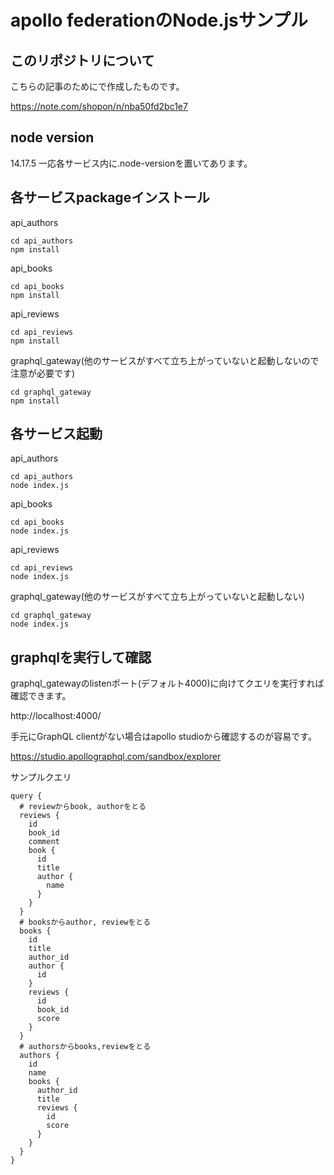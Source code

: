 # apollo federationのNode.jsサンプル

## このリポジトリについて

こちらの記事のためにで作成したものです。

https://note.com/shopon/n/nba50fd2bc1e7


## node version

14.17.5
一応各サービス内に.node-versionを置いてあります。

## 各サービスpackageインストール

api_authors
```
cd api_authors
npm install
```

api_books
```
cd api_books
npm install
```

api_reviews
```
cd api_reviews
npm install
```

graphql_gateway(他のサービスがすべて立ち上がっていないと起動しないので注意が必要です)
```
cd graphql_gateway
npm install
```

## 各サービス起動

api_authors
```
cd api_authors
node index.js
```

api_books
```
cd api_books
node index.js
```

api_reviews
```
cd api_reviews
node index.js
```

graphql_gateway(他のサービスがすべて立ち上がっていないと起動しない)
```
cd graphql_gateway
node index.js
```

## graphqlを実行して確認

graphql_gatewayのlistenポート(デフォルト4000)に向けてクエリを実行すれば確認できます。

http://localhost:4000/

手元にGraphQL clientがない場合はapollo studioから確認するのが容易です。

https://studio.apollographql.com/sandbox/explorer


サンプルクエリ

```
query {
  # reviewからbook, authorをとる
  reviews {
    id
    book_id
    comment
    book {
      id
      title
      author {
        name
      }
    }
  }
  # booksからauthor, reviewをとる
  books {
    id
    title
    author_id
    author {
      id
    }
    reviews {
      id
      book_id
      score
    }
  }
  # authorsからbooks,reviewをとる
  authors {
    id
    name
    books {
      author_id
      title
      reviews {
        id
        score
      }
    }
  }
}
```
